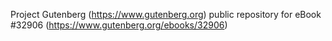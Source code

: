 Project Gutenberg (https://www.gutenberg.org) public repository for eBook #32906 (https://www.gutenberg.org/ebooks/32906)
